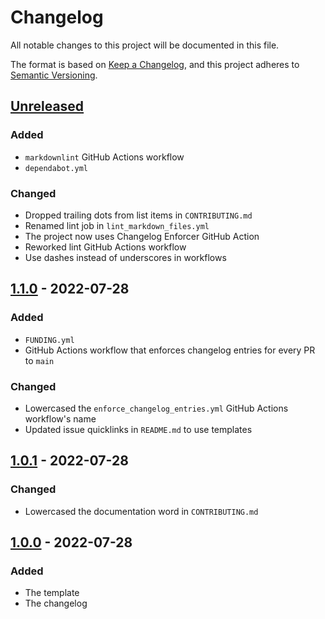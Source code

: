 # Changelog

All notable changes to this project will be documented in this file.

The format is based on [Keep a Changelog](https://keepachangelog.com/en/1.0.0/), and this project adheres
to [Semantic Versioning](https://semver.org/spec/v2.0.0.html).

## [Unreleased]

<!-- ### Added -->
<!-- markdownlint-disable-next-line -->
### Added

- `markdownlint` GitHub Actions workflow
- `dependabot.yml`

<!-- ### Changed -->
<!-- markdownlint-disable-next-line -->
### Changed

- Dropped trailing dots from list items in `CONTRIBUTING.md`
- Renamed lint job in `lint_markdown_files.yml`
- The project now uses Changelog Enforcer GitHub Action
- Reworked lint GitHub Actions workflow
- Use dashes instead of underscores in workflows

<!-- ### Deprecated -->
<!-- markdownlint-disable-next-line -->

<!-- ### Removed -->
<!-- markdownlint-disable-next-line -->

<!-- ### Fixed -->
<!-- markdownlint-disable-next-line -->

<!-- ### Security -->
<!-- markdownlint-disable-next-line -->

## [1.1.0] - 2022-07-28

<!-- markdownlint-disable-next-line -->
### Added

- `FUNDING.yml`
- GitHub Actions workflow that enforces changelog entries for every PR to `main`

<!-- markdownlint-disable-next-line -->
### Changed

- Lowercased the `enforce_changelog_entries.yml` GitHub Actions workflow's name
- Updated issue quicklinks in `README.md` to use templates

## [1.0.1] - 2022-07-28

<!-- markdownlint-disable-next-line -->
### Changed

- Lowercased the documentation word in `CONTRIBUTING.md`

## [1.0.0] - 2022-07-28

<!-- markdownlint-disable-next-line -->
### Added

- The template
- The changelog

<!-- VERSION DIFFLINKS -->
[Unreleased]: https://github.com/Serpentiel/template/compare/v1.1.0...HEAD
[1.1.0]: https://github.com/Serpentiel/template/compare/v1.0.1...v1.1.0
[1.0.1]: https://github.com/Serpentiel/template/compare/v1.0.0...v1.0.1
[1.0.0]: https://github.com/Serpentiel/template/releases/tag/v1.0.0
